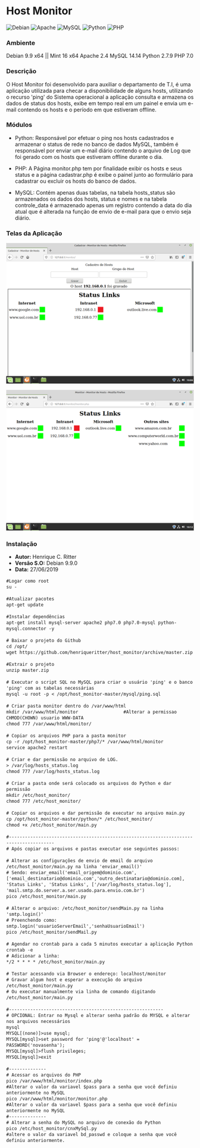 # Host Monitor

<img alt="Debian" src="https://img.shields.io/badge/Debian-D70A53?style=for-the-badge&logo=debian&logoColor=white" /> <img alt="Apache" src="https://img.shields.io/badge/apache-%23D42029.svg?&style=for-the-badge&logo=apache&logoColor=white"/> <img alt="MySQL" src="https://img.shields.io/badge/mysql-%2300f.svg?&style=for-the-badge&logo=mysql&logoColor=white"/> <img alt="Python" src="https://img.shields.io/badge/python-%2314354C.svg?&style=for-the-badge&logo=python&logoColor=white"/> <img alt="PHP" src="https://img.shields.io/badge/php-%23777BB4.svg?&style=for-the-badge&logo=php&logoColor=white"/>

### Ambiente
Debian 9.9 x64 || Mint 16 x64
Apache 2.4
MySQL 14.14
Python 2.7.9
PHP 7.0

### Descrição 
O Host Monitor foi desenvolvido para auxiliar o departamento de T.I, é uma aplicação utilizada para checar a disponibilidade de alguns hosts, utilizando o recurso 'ping' do Sistema operacional a aplicação consulta e armazena os dados de status dos hosts, exibe em tempo real em um painel e envia um e-mail contendo os hosts e o período em que estiveram offline.

### Módulos
* Python: Responsável por efetuar o ping nos hosts cadastrados e armazenar o status de rede no banco de dados MySQL, também é responsável por enviar um e-mail diário contendo o arquivo de Log que foi gerado com os hosts que estiveram offline durante o dia.

* PHP: A Página monitor.php tem por finalidade exibir os hosts e seus status e a página cadastrar.php é exibe o painel junto ao formulário para cadastrar ou excluir os hosts do banco de dados.

* MySQL: Contém apenas duas tabelas, na tabela hosts_status são armazenados os dados dos hosts, status e nomes e na tabela controle_data é armazenado apenas um registro contendo a data do dia atual que é alterada na função de envio de e-mail para que o envio seja diário.

### Telas da Aplicação

![Tela de Cadastro](https://github.com/henriqueritter/host_monitor/blob/master/print_tela_cadastro.png)

![Painel dos hosts](https://github.com/henriqueritter/host_monitor/blob/master/print_tela_monitor.png)

### Instalação

* **Autor:** 	Henrique C. Ritter
* **Versão S.O:** Debian 9.9.0 
* **Data:** 	27/06/2019

```
#Logar como root
su -

#Atualizar pacotes
apt-get update

#Instalar dependências
apt-get install mysql-server apache2 php7.0 php7.0-mysql python-mysql.connector -y

# Baixar o projeto do Github
cd /opt/
wget https://github.com/henriqueritter/host_monitor/archive/master.zip

#Extrair o projeto
unzip master.zip

# Executar o script SQL no MySQL para criar o usuário 'ping' e o banco 'ping' com as tabelas necessárias
mysql -u root -p < /opt/host_monitor-master/mysql/ping.sql

# Criar pasta monitor dentro do /var/www/html 
mkdir /var/www/html/monitor					#Alterar a permissao CHMOD(CHOWN) usuario WWW-DATA
chmod 777 /var/www/html/monitor/

# Copiar os arquivos PHP para a pasta monitor
cp -r /opt/host_monitor-master/php7/* /var/www/html/monitor
service apache2 restart

# Criar e dar permissão no arquivo de LOG.
> /var/log/hosts_status.log
chmod 777 /var/log/hosts_status.log

# Criar a pasta onde será colocado os arquivos do Python e dar permissão
mkdir /etc/host_monitor/
chmod 777 /etc/host_monitor/

# Copiar os arquivos e dar permissão de executar no arquivo main.py
cp /opt/host_monitor-master/python/* /etc/host_monitor/
chmod +x /etc/host_monitor/main.py

#---------------------------------------------------------------------------------------
# Após copiar os arquivos e pastas executar ose seguintes passos:

# Alterar as configurações de envio de email do arquivo /etc/host_monitor/main.py na linha 'enviar_email()'
# Sendo: enviar_email('email_origem@dominio.com',['email_destinatario@dominio.com','outro_destinatario@dominio.com], 'Status Links', 'Status Links', ['/var/log/hosts_status.log'], 'mail.smtp.do.server.a.ser.usado.para.envio.com.br')
pico /etc/host_monitor/main.py

# Alterar o arquivo: /etc/host_monitor/sendMain.py na linha 'smtp.login()'
# Preenchendo como:  smtp.login('usuarioServerEmail','senhaUsuarioEmail')
pico /etc/host_monitor/sendMail.py

# Agendar no crontab para a cada 5 minutos executar a aplicação Python
crontab -e
# Adicionar a linha:
*/2 * * * * /etc/host_monitor/main.py

# Testar acessando via Browser o endereço: localhost/monitor 
# Gravar algum host e esperar a execução do arquivo /etc/host_monitor/main.py 
# Ou executar manualmente via linha de comando digitando /etc/host_monitor/main.py

#----------------------------------------------------------
# OPCIONAL: Entrar no Mysql e alterar senha padrão do MYSQL e alterar nos arquivos necessários
mysql
MYSQL[(none)]>use mysql;
MYSQL[mysql]>set password for 'ping'@'localhost' = PASSWORD('novasenha');
MYSQL[mysql]>flush privileges;
MYSQL[mysql]>exit

#--------------
# Acessar os arquivos do PHP
pico /var/www/html/monitor/index.php
#Alterar o valor da variavel $pass para a senha que você definiu anteriormente no MySQL
pico /var/www/html/monitor/monitor.php
#Alterar o valor da variavel $pass para a senha que você definiu anteriormente no MySQL
#--------------
# Alterar a senha do MySQL no arquivo de conexão do Python
pico /etc/host_monitor/cnxMySql.py
#altere o valor da variavel bd_passwd e coloque a senha que você definiu anteriormente.
```


